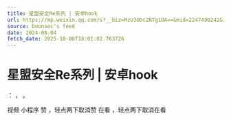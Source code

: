 ```yaml
---
title: 星盟安全Re系列 | 安卓hook
url: https://mp.weixin.qq.com/s?__biz=MzU3ODc2NTg1OA==&mid=2247490242&idx=1&sn=17127a612b69f210da47709c74bcbea4
source: Doonsec's feed
date: 2024-08-04
fetch_date: 2025-10-06T18:01:02.763726
---
```


# 星盟安全Re系列 | 安卓hook

：
，
。

视频
小程序
赞
，轻点两下取消赞
在看
，轻点两下取消在看